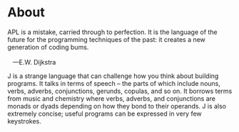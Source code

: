 # About

<p class="verse">
APL is a mistake, carried through to perfection. It is the language of the future for the programming techniques of the past: it creates a new generation of coding bums.<br />
<br />
&#xa0;&#xa0;&#xa0;&#x2014;E.W. Dijkstra<br />
</p>

J is a strange language that can challenge how you think about building programs. It talks in terms of speech &#x2013; the parts of which include nouns, verbs, adverbs, conjunctions, gerunds, copulas, and so on. It borrows terms from music and chemistry where verbs, adverbs, and conjunctions are monads or dyads depending on how they bond to their operands. J is also extremely concise; useful programs can be expressed in very few keystrokes.
